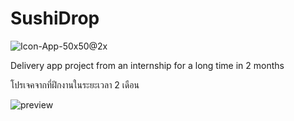 # SushiDrop

![Icon-App-50x50@2x](https://user-images.githubusercontent.com/53619535/221373932-cbfcd553-1875-41cc-b5c4-7150378ebcbd.png)

Delivery app project from an internship for a long time in 2 months 

โปรเจคจากที่ฝึกงานในระยะเวลา 2 เดือน

![preview](https://user-images.githubusercontent.com/53619535/221373806-65e96a73-599d-4c68-9e1d-cbdc6ed1d4ed.png)
